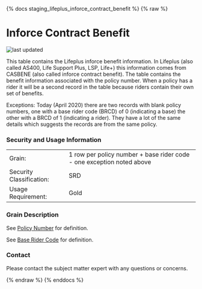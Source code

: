 {% docs staging_lifeplus_inforce_contract_benefit %}
{% raw %}

# Inforce Contract Benefit

![last updated](assets/update_badges/staging_lifeplus_inforce_contract_benefit.svg)

This table contains the Lifeplus inforce benefit information. In Lifeplus (also called AS400,
Life Support Plus, LSP, Life+) this information comes from CASBENE (also called inforce contract
benefit). The table contains the benefit information associated with the policy number. When a
policy has a rider it will be a second record in the table because riders contain their own
set of benefits. 

Exceptions: Today (April 2020) there are two records with blank policy numbers, one with a base
rider code (BRCD) of 0 (indicating a base) the other with a BRCD of 1 (indicating a rider). They 
have a lot of the same details which suggests the records are from the same policy.

### Security and Usage Information
|     |     |
| --- | --- |
| Grain:                   | 1 row per policy number + base rider code - one exception noted above |
| Security Classification: | SRD |
| Usage Requirement:       | Gold |

### Grain Description
See [Policy Number](#!/exposure/docs.business_glossary.glossary#policy_number)
for definition.

See [Base Rider Code](#!/exposure/docs.business_glossary.glossary#base_rider_code)
for definition.

### Contact
Please contact the subject matter expert with any questions or concerns.

{% endraw %}
{% enddocs %}
